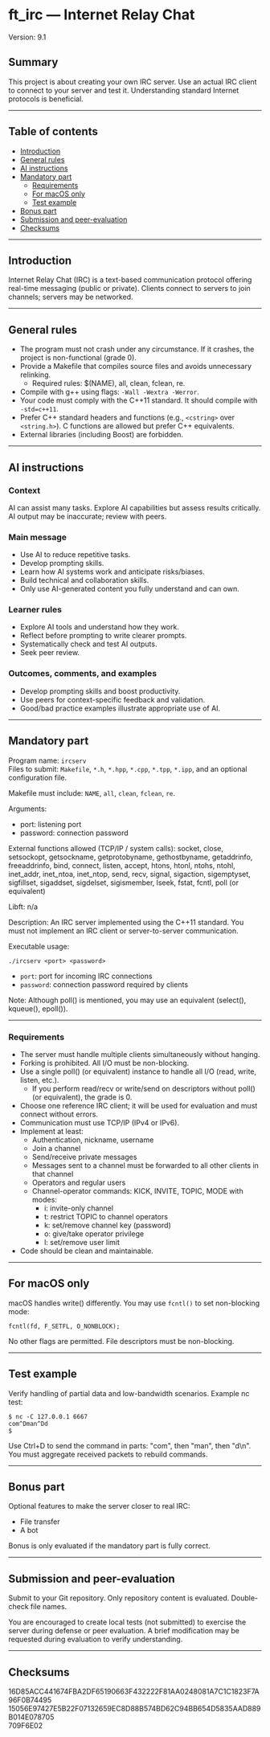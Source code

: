 # ft_irc — Internet Relay Chat

Version: 9.1

## Summary
This project is about creating your own IRC server. Use an actual IRC client to connect to your server and test it. Understanding standard Internet protocols is beneficial.

---

## Table of contents
- [Introduction](#introduction)
- [General rules](#general-rules)
- [AI instructions](#ai-instructions)
- [Mandatory part](#mandatory-part)
	- [Requirements](#requirements)
	- [For macOS only](#for-macos-only)
	- [Test example](#test-example)
- [Bonus part](#bonus-part)
- [Submission and peer-evaluation](#submission-and-peer-evaluation)
- [Checksums](#checksums)

---

## Introduction
Internet Relay Chat (IRC) is a text-based communication protocol offering real-time messaging (public or private). Clients connect to servers to join channels; servers may be networked.

---

## General rules
- The program must not crash under any circumstance. If it crashes, the project is non-functional (grade 0).
- Provide a Makefile that compiles source files and avoids unnecessary relinking.
	- Required rules: $(NAME), all, clean, fclean, re.
- Compile with g++ using flags: `-Wall -Wextra -Werror`.
- Your code must comply with the C++11 standard. It should compile with `-std=c++11`.
- Prefer C++ standard headers and functions (e.g., `<cstring>` over `<string.h>`). C functions are allowed but prefer C++ equivalents.
- External libraries (including Boost) are forbidden.

---

## AI instructions

### Context
AI can assist many tasks. Explore AI capabilities but assess results critically. AI output may be inaccurate; review with peers.

### Main message
- Use AI to reduce repetitive tasks.
- Develop prompting skills.
- Learn how AI systems work and anticipate risks/biases.
- Build technical and collaboration skills.
- Only use AI-generated content you fully understand and can own.

### Learner rules
- Explore AI tools and understand how they work.
- Reflect before prompting to write clearer prompts.
- Systematically check and test AI outputs.
- Seek peer review.

### Outcomes, comments, and examples
- Develop prompting skills and boost productivity.
- Use peers for context-specific feedback and validation.
- Good/bad practice examples illustrate appropriate use of AI.

---

## Mandatory part

Program name: `ircserv`  
Files to submit: `Makefile`, `*.h`, `*.hpp`, `*.cpp`, `*.tpp`, `*.ipp`, and an optional configuration file.

Makefile must include: `NAME`, `all`, `clean`, `fclean`, `re`.

Arguments:
- port: listening port
- password: connection password

External functions allowed (TCP/IP / system calls): socket, close, setsockopt, getsockname, getprotobyname, gethostbyname, getaddrinfo, freeaddrinfo, bind, connect, listen, accept, htons, htonl, ntohs, ntohl, inet_addr, inet_ntoa, inet_ntop, send, recv, signal, sigaction, sigemptyset, sigfillset, sigaddset, sigdelset, sigismember, lseek, fstat, fcntl, poll (or equivalent)

Libft: n/a

Description: An IRC server implemented using the C++11 standard. You must not implement an IRC client or server-to-server communication.

Executable usage:
```
./ircserv <port> <password>
```

- `port`: port for incoming IRC connections
- `password`: connection password required by clients

Note: Although poll() is mentioned, you may use an equivalent (select(), kqueue(), epoll()).

---

### Requirements
- The server must handle multiple clients simultaneously without hanging.
- Forking is prohibited. All I/O must be non-blocking.
- Use a single poll() (or equivalent) instance to handle all I/O (read, write, listen, etc.).
	- If you perform read/recv or write/send on descriptors without poll() (or equivalent), the grade is 0.
- Choose one reference IRC client; it will be used for evaluation and must connect without errors.
- Communication must use TCP/IP (IPv4 or IPv6).
- Implement at least:
	- Authentication, nickname, username
	- Join a channel
	- Send/receive private messages
	- Messages sent to a channel must be forwarded to all other clients in that channel
	- Operators and regular users
	- Channel-operator commands: KICK, INVITE, TOPIC, MODE with modes:
		- i: invite-only channel
		- t: restrict TOPIC to channel operators
		- k: set/remove channel key (password)
		- o: give/take operator privilege
		- l: set/remove user limit
- Code should be clean and maintainable.

---

## For macOS only
macOS handles write() differently. You may use `fcntl()` to set non-blocking mode:
```
fcntl(fd, F_SETFL, O_NONBLOCK);
```
No other flags are permitted. File descriptors must be non-blocking.

---

## Test example
Verify handling of partial data and low-bandwidth scenarios. Example nc test:
```
$ nc -C 127.0.0.1 6667
com^Dman^Dd
$
```
Use Ctrl+D to send the command in parts: "com", then "man", then "d\n". You must aggregate received packets to rebuild commands.

---

## Bonus part
Optional features to make the server closer to real IRC:
- File transfer
- A bot

Bonus is only evaluated if the mandatory part is fully correct.

---

## Submission and peer-evaluation
Submit to your Git repository. Only repository content is evaluated. Double-check file names.

You are encouraged to create local tests (not submitted) to exercise the server during defense or peer evaluation. A brief modification may be requested during evaluation to verify understanding.

---

## Checksums
16D85ACC441674FBA2DF65190663F432222F81AA0248081A7C1C1823F7A96F0B74495  
15056E97427E5B22F07132659EC8D88B574BD62C94BB654D5835AAD889B014E078705  
709F6E02
